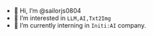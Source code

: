 - 👋 Hi, I’m @sailorjs0804
- 👀 I’m interested in `LLM,AI,Txt2Img`
- 🌱 I’m currently interning in `Initi:AI` company.

<!---
sailorjs0804/sailorjs0804 is a ✨ special ✨ repository because its `README.md` (this file) appears on your GitHub profile.
You can click the Preview link to take a look at your changes.
--->
